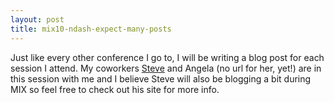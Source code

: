 ```yaml
---
layout: post
title: mix10-ndash-expect-many-posts
---
```

Just like every other conference I go to, I will be writing a blog post
for each session I attend. My coworkers [Steve](http://stevenkuhn.net)
and Angela (no url for her, yet!) are in this session with me and I
believe Steve will also be blogging a bit during MIX so feel free to
check out his site for more info.
